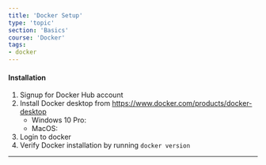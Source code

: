 ```yaml
---
title: 'Docker Setup'
type: 'topic'
section: 'Basics'
course: 'Docker'
tags:
- docker
---
```

#### Installation
1. Signup for Docker Hub account
2. Install Docker desktop from https://www.docker.com/products/docker-desktop
    - Windows 10 Pro: 
    - MacOS: 
3. Login to docker
4. Verify Docker installation by running `docker version`

---
